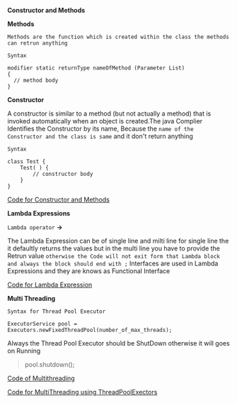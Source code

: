 **Constructor and Methods**

**Methods**
  
    Methods are the function which is created within the class the methods can retrun anything 
  
  `Syntax`
  
  ```
  modifier static returnType nameOfMethod (Parameter List)
  {
	// method body
}	
```



**Constructor**

A constructor is similar to a method (but not actually a method) that is invoked automatically when an object is created.The java Complier Identifies the Constructor by its name, Because the ``name of the Constructor and the class is same`` and it don't return anything 

`Syntax`

```
class Test {
    Test( ) {
        // constructor body
    }
}
```

[Code for Constructor and Methods ](https://github.com/brigisroy/work/blob/master/11.12.2019/Constructor.java)

**Lambda Expressions**

`Lambda operator` **->**

The Lambda Expression can be of single line and milti line for single line the it defaultly returns the values but in the multi line you have to provide the Retrun value `otherwise the Code will not exit form that Lambda block and always the block should end with ;` Interfaces are used in Lambda Expressions and they are knows as Functional Interface

[Code for Lambda Expression](https://github.com/brigisroy/work/blob/master/11.12.2019/LambdaExpressions.java)

**Multi Threading**

```
Syntax for Thread Pool Executor

ExecutorService pool = Executors.newFixedThreadPool(number_of_max_threads);
```
Always the Thread Pool Executor should be ShutDown otherwise it will goes on Running 

>pool.shutdown();

[Code of Multithreading](https://github.com/brigisroy/work/blob/master/11.12.2019/Multi.java)

[Code for MultiThreading using ThreadPoolExectors](https://github.com/brigisroy/work/blob/master/11.12.2019/Threadpool.java)
